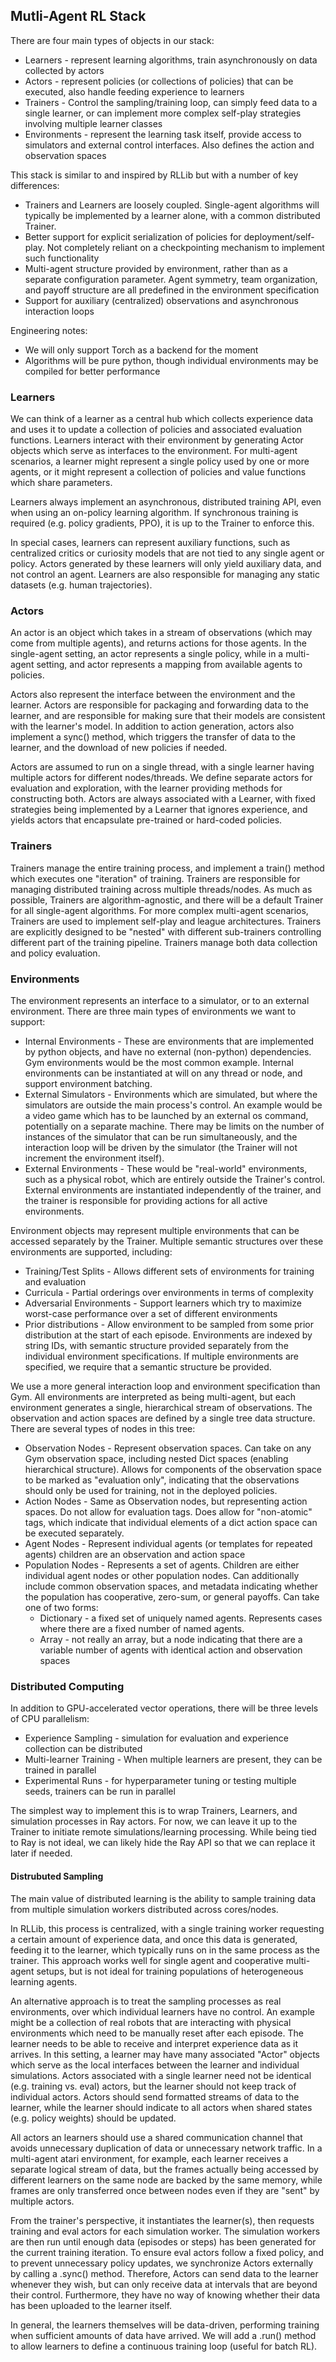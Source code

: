 ## Mutli-Agent RL Stack

There are four main types of objects in our stack:
- Learners - represent learning algorithms, train asynchronously on data collected by actors
- Actors - represent policies (or collections of policies) that can be executed, also handle feeding experience to learners
- Trainers - Control the sampling/training loop, can simply feed data to a single learner, or can implement more complex self-play strategies involving multiple learner classes
- Environments - represent the learning task itself, provide access to simulators and external control interfaces.  Also defines the action and observation spaces

This stack is similar to and inspired by RLLib but with a number of key differences:
- Trainers and Learners are loosely coupled.  Single-agent algorithms will typically be implemented by a learner alone, with a common distributed Trainer.
- Better support for explicit serialization of policies for deployment/self-play.  Not completely reliant on a checkpointing mechanism to implement such functionality
- Multi-agent structure provided by environment, rather than as a separate configuration parameter.  Agent symmetry, team organization, and payoff structure are all predefined in the environment specification
- Support for auxiliary (centralized) observations and asynchronous interaction loops

Engineering notes:
- We will only support Torch as a backend for the moment
- Algorithms will be pure python, though individual environments may be compiled for better performance

### Learners

We can think of a learner as a central hub which collects experience data and uses it to update a collection of policies and associated evaluation functions.  Learners interact with their environment by generating Actor objects which serve as interfaces to the environment.  For multi-agent scenarios, a learner might represent a single policy used by one or more agents, or it might represent a collection of policies and value functions which share parameters.

Learners always implement an asynchronous, distributed training API, even when using an on-policy learning algorithm.  If synchronous training is required (e.g. policy gradients, PPO), it is up to the Trainer to enforce this.

In special cases, learners can represent auxiliary functions, such as centralized critics or curiosity models that are not tied to any single agent or policy.  Actors generated by these learners will only yield auxiliary data, and not control an agent.  Learners are also responsible for managing any static datasets (e.g. human trajectories).

### Actors

An actor is an object which takes in a stream of observations (which may come from multiple agents), and returns actions for those agents.  In the single-agent setting, an actor represents a single policy, while in a multi-agent setting, and actor represents a mapping from available agents to policies.

Actors also represent the interface between the environment and the learner.  Actors are responsible for packaging and forwarding data to the learner, and are responsible for making sure that their models are consistent with the learner's model.  In addition to action generation, actors also implement a sync() method, which triggers the transfer of data to the learner, and the download of new policies if needed.

Actors are assumed to run on a single thread, with a single learner having multiple actors for different nodes/threads.  We define separate actors for evaluation and exploration, with the learner providing methods for constructing both.  Actors are always associated with a Learner, with fixed strategies being implemented by a Learner that ignores experience, and yields actors that encapsulate pre-trained or hard-coded policies.

### Trainers

Trainers manage the entire training process, and implement a train() method which executes one "iteration" of training.  Trainers are responsible for managing distributed training across multiple threads/nodes.  As much as possible, Trainers are algorithm-agnostic, and there will be a default Trainer for all single-agent algorithms.  For more complex multi-agent scenarios, Trainers are used to implement self-play and league architectures.  Trainers are explicitly designed to be "nested" with different sub-trainers controlling different part of the training pipeline.  Trainers manage both data collection and policy evaluation.

### Environments

The environment represents an interface to a simulator, or to an external environment.  There are three main types of environments we want to support:
- Internal Environments - These are environments that are implemented by python objects, and have no external (non-python) dependencies.  Gym environments would be the most common example.  Internal environments can be instantiated at will on any thread or node, and support environment batching.
- External Simulators - Environments which are simulated, but where the simulators are outside the main process's control.  An example would be a video game which has to be launched by an external os command, potentially on a separate machine.  There may be limits on the number of instances of the simulator that can be run simultaneously, and the interaction loop will be driven by the simulator (the Trainer will not increment the environment itself).
- External Environments - These would be "real-world" environments, such as a physical robot, which are entirely outside the Trainer's control.  External environments are instantiated independently of the trainer, and the trainer is responsible for providing actions for all active environments.

Environment objects may represent multiple environments that can be accessed separately by the Trainer.  Multiple semantic structures over these environments are supported, including:
- Training/Test Splits - Allows different sets of environments for training and evaluation
- Curricula - Partial orderings over environments in terms of complexity
- Adversarial Environments - Support learners which try to maximize worst-case performance over a set of different environments
- Prior distributions - Allow environment to be sampled from some prior distribution at the start of each episode.
Environments are indexed by string IDs, with semantic structure provided separately from the individual environment specifications.  If multiple environments are specified, we require that a semantic structure be provided. 

We use a more general interaction loop and environment specification than Gym.  All environments are interpreted as being multi-agent, but each environment generates a single, hierarchical stream of observations.  The observation and action spaces are defined by a single tree data structure.  There are several types of nodes in this tree:
- Observation Nodes - Represent observation spaces.  Can take on any Gym observation space, including nested Dict spaces (enabling hierarchical structure).  Allows for components of the observation space to be marked as "evaluation only", indicating that the observations should only be used for training, not in the deployed policies.
- Action Nodes - Same as Observation nodes, but representing action spaces.  Do not allow for evaluation tags.  Does allow for "non-atomic" tags, which indicate that individual elements of a dict action space can be executed separately.
- Agent Nodes - Represent individual agents (or templates for repeated agents) children are an observation and action space
- Population Nodes - Represents a set of agents.  Children are either individual agent nodes or other population nodes.  Can additionally include common observation spaces, and metadata indicating whether the population has cooperative, zero-sum, or general payoffs.  Can take one of two forms:
    - Dictionary - a fixed set of uniquely named agents.  Represents cases where there are a fixed number of named agents.
    - Array - not really an array, but a node indicating that there are a variable number of agents with identical action and observation spaces

  
### Distributed Computing

In addition to GPU-accelerated vector operations, there will be three levels of CPU parallelism:
- Experience Sampling - simulation for evaluation and experience collection can be distributed
- Multi-learner Training - When multiple learners are present, they can be trained in parallel
- Experimental Runs - for hyperparameter tuning or testing multiple seeds, trainers can be run in parallel

The simplest way to implement this is to wrap Trainers, Learners, and simulation processes in Ray actors.  For now, we can leave it up to the Trainer to initiate remote simulations/learning processing.  While being tied to Ray is not ideal, we can likely hide the Ray API so that we can replace it later if needed.

#### Distrubuted Sampling

The main value of distributed learning is the ability to sample training data from multiple simulation workers distributed across cores/nodes.

In RLLib, this process is centralized, with a single training worker requesting a certain amount of experience data, and once this data is generated, feeding it to the learner, which typically runs on in the same process as the trainer.  This approach works well for single agent and cooperative multi-agent setups, but is not ideal for training populations of heterogeneous learning agents.

An alternative approach is to treat the sampling processes as real environments, over which individual learners have no control.  An example might be a collection of real robots that are interacting with physical environments which need to be manually reset after each episode.  The learner needs to be able to receive and interpret experience data as it arrives.  In this setting, a learner may have many associated "Actor" objects which serve as the local interfaces between the learner and individual simulations.  Actors associated with a single learner need not be identical (e.g. training vs. eval) actors, but the learner should not keep track of individual actors.  Actors should send formatted streams of data to the learner, while the learner should indicate to all actors when shared states (e.g. policy weights) should be updated.

All actors an learners should use a shared communication channel that avoids unnecessary duplication of data or unnecessary network traffic.  In a multi-agent atari environment, for example, each learner receives a separate logical stream of data, but the frames actually being accessed by different learners on the same node are backed by the same memory, while frames are only transferred once between nodes even if they are "sent" by multiple actors.

From the trainer's perspective, it instantiates the learner(s), then requests training and eval actors for each simulation worker.  The simulation workers are then run until enough data (episodes or steps) has been generated for the current training iteration.  To ensure eval actors follow a fixed policy, and to prevent unnecessary policy updates, we synchronize Actors externally by calling a .sync() method.  Therefore, Actors can send data to the learner whenever they wish, but can only receive data at intervals that are beyond their control.  Furthermore, they have no way of knowing whether their data has been uploaded to the learner itself.

In general, the learners themselves will be data-driven, performing training when sufficient amounts of data have arrived.  We will add a .run() method to allow learners to define a continuous training loop (useful for batch RL).